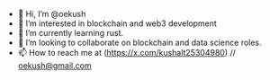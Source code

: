 - 👋 Hi, I’m @oekush
- 👀 I’m interested in blockchain and web3 development
- 🌱 I’m currently learning rust.
- 💞️ I’m looking to collaborate on blockchain and data science roles.
- 📫 How to reach me at (https://x.com/kushalt25304980) // oekush@gmail.com

<!---
oekush/oekush is a ✨ special ✨ repository because its `README.md` (this file) appears on your GitHub profile.
You can click the Preview link to take a look at your changes.
--->
